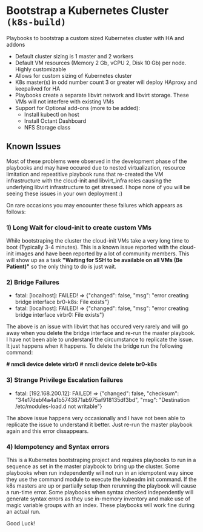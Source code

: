 # Bootstrap a Kubernetes Cluster `(k8s-build)`

Playbooks to bootstrap a custom sized Kubernetes cluster with HA and addons 

 - Default cluster sizing is 1 master and 2 workers
 - Default VM resources (Memory 2 Gb, vCPU 2, Disk 10 Gb) per node. Highly customizable
 - Allows for custom sizing of Kubernetes cluster
 - K8s master(s) in odd number count 3 or greater will deploy HAproxy and keepalived for HA
 - Playbooks create a separate libvirt network and libvirt storage. These VMs will not interfere with existing VMs
 - Support for Optional add-ons (more to be added):
     - Install kubectl on host
     - Install Octant Dashboard
     - NFS Storage class


## Known Issues

Most of these problems were observed in the development phase of the playbooks and may have occured due to nested virtualization, resource limitation and repeatitive playbook runs that re-created the VM infrastructure with the cloud-init and libvirt_infra roles causing the underlying libvirt infrastructure to get stressed. I hope none of you will be seeing these issues in your own deployment :)

On rare occasions you may encounter these failures which appears as follows:

### 1) Long Wait for cloud-init to create custom VMs
While bootstraping the cluster the cloud-init VMs take a very long time to boot (Typically 3-4 minutes). This is a known issue reported with the cloud-init images and have been reported by a lot of community members. This will show up as a task **"Waiting for SSH to be available on all VMs (Be Patient)"** so the only thing to do is just wait.


### 2) Bridge Failures
- fatal: [localhost]: FAILED! => {"changed": false, "msg": "error creating bridge interface br0-k8s: File exists"}
- fatal: [localhost]: FAILED! => {"changed": false, "msg": "error creating bridge interface virbr0: File exists"}

The above is an issue with libvirt that has occured very rarely and will go away when you delete the bridge interface and re-run the master playbook. I have not been able to understand the circumstance to replicate the issue. It just happens when it happens. To delete the bridge run the following command:

**# nmcli device delete virbr0**
**# nmcli device delete br0-k8s**


### 3) Strange Privilege Escalation failures
- fatal: [192.168.200.12]: FAILED! => {"changed": false, "checksum": "34e17debf4a4a1b5743871ab975af918135df3bd", "msg": "Destination /etc/modules-load.d not writable"}

The above issue happens very occasionally and I have not been able to replicate the issue to understand it better. Just re-run the master playbook again and this error dissappears.


### 4) Idempotency and Syntax errors 
This is a Kubernetes bootstraping project and requires playbooks to run in a sequence as set in the master playbook to bring up the cluster. Some playbooks when run independently will not run in an idempotent way since they use the command module to execute the kubeadm init command. If the k8s masters are up or partially setup then rerunning the playbook will cause a run-time error. Some playbooks when syntax checked independently will generate syntax errors as they use in-memory inventory and make use of magic variable groups with an index. These playbooks will work fine during an actual run.



Good Luck!

